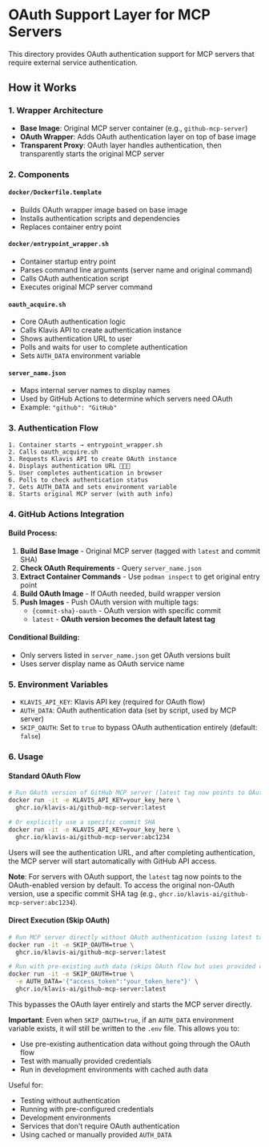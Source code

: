 # OAuth Support Layer for MCP Servers

This directory provides OAuth authentication support for MCP servers that require external service authentication.

## How it Works

### 1. Wrapper Architecture
- **Base Image**: Original MCP server container (e.g., `github-mcp-server`)
- **OAuth Wrapper**: Adds OAuth authentication layer on top of base image
- **Transparent Proxy**: OAuth layer handles authentication, then transparently starts the original MCP server

### 2. Components

#### `docker/Dockerfile.template`
- Builds OAuth wrapper image based on base image
- Installs authentication scripts and dependencies
- Replaces container entry point

#### `docker/entrypoint_wrapper.sh`
- Container startup entry point
- Parses command line arguments (server name and original command)
- Calls OAuth authentication script
- Executes original MCP server command

#### `oauth_acquire.sh`
- Core OAuth authentication logic
- Calls Klavis API to create authentication instance
- Shows authentication URL to user
- Polls and waits for user to complete authentication
- Sets `AUTH_DATA` environment variable

#### `server_name.json`
- Maps internal server names to display names
- Used by GitHub Actions to determine which servers need OAuth
- Example: `"github": "GitHub"`

### 3. Authentication Flow

```
1. Container starts → entrypoint_wrapper.sh
2. Calls oauth_acquire.sh
3. Requests Klavis API to create OAuth instance
4. Displays authentication URL 🔗🔗🔗
5. User completes authentication in browser
6. Polls to check authentication status
7. Gets AUTH_DATA and sets environment variable
8. Starts original MCP server (with auth info)
```

### 4. GitHub Actions Integration

#### Build Process:
1. **Build Base Image** - Original MCP server (tagged with `latest` and commit SHA)
2. **Check OAuth Requirements** - Query `server_name.json`
3. **Extract Container Commands** - Use `podman inspect` to get original entry point
4. **Build OAuth Image** - If OAuth needed, build wrapper version
5. **Push Images** - Push OAuth version with multiple tags:
   - `{commit-sha}-oauth` - OAuth version with specific commit
   - `latest` - **OAuth version becomes the default latest tag**

#### Conditional Building:
- Only servers listed in `server_name.json` get OAuth versions built
- Uses server display name as OAuth service name

### 5. Environment Variables

- `KLAVIS_API_KEY`: Klavis API key (required for OAuth flow)
- `AUTH_DATA`: OAuth authentication data (set by script, used by MCP server)
- `SKIP_OAUTH`: Set to `true` to bypass OAuth authentication entirely (default: `false`)

### 6. Usage

#### Standard OAuth Flow
```bash
# Run OAuth version of GitHub MCP server (latest tag now points to OAuth version)
docker run -it -e KLAVIS_API_KEY=your_key_here \
  ghcr.io/klavis-ai/github-mcp-server:latest

# Or explicitly use a specific commit SHA
docker run -it -e KLAVIS_API_KEY=your_key_here \
  ghcr.io/klavis-ai/github-mcp-server:abc1234
```

Users will see the authentication URL, and after completing authentication, the MCP server will start automatically with GitHub API access.

**Note**: For servers with OAuth support, the `latest` tag now points to the OAuth-enabled version by default. To access the original non-OAuth version, use a specific commit SHA tag (e.g., `ghcr.io/klavis-ai/github-mcp-server:abc1234`).

#### Direct Execution (Skip OAuth)
```bash
# Run MCP server directly without OAuth authentication (using latest tag)
docker run -it -e SKIP_OAUTH=true \
  ghcr.io/klavis-ai/github-mcp-server:latest

# Run with pre-existing auth data (skips OAuth flow but uses provided credentials)
docker run -it -e SKIP_OAUTH=true \
  -e AUTH_DATA='{"access_token":"your_token_here"}' \
  ghcr.io/klavis-ai/github-mcp-server:latest
```

This bypasses the OAuth layer entirely and starts the MCP server directly.

**Important**: Even when `SKIP_OAUTH=true`, if an `AUTH_DATA` environment variable exists, it will still be written to the `.env` file. This allows you to:
- Use pre-existing authentication data without going through the OAuth flow
- Test with manually provided credentials
- Run in development environments with cached auth data

Useful for:
- Testing without authentication
- Running with pre-configured credentials
- Development environments
- Services that don't require OAuth authentication
- Using cached or manually provided `AUTH_DATA`
